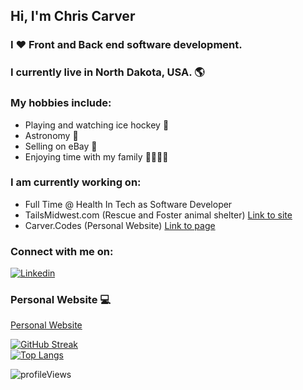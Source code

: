 ## Hi, I'm Chris Carver
### I ❤️ Front and Back end software development. 
### I currently live in North Dakota, USA. 🌎
### My hobbies include: 
- Playing and watching ice hockey 🏒
- Astronomy 🔭
- Selling on eBay 💸
- Enjoying time with my family 👨‍👩‍👧‍👦
### I am currently working on: 
- Full Time @ Health In Tech as Software Developer
- TailsMidwest.com (Rescue and Foster animal shelter) [Link to site](https://www.https://tailsmidwest.netlify.app/)
- Carver.Codes (Personal Website) [Link to page](https://www.carver.codes)

### Connect with me on:
[![Linkedin](https://img.shields.io/badge/linkedin-%230077B5.svg?&style=for-the-badge&logo=linkedin&logoColor=white)](http://www.linkedin.com/in/ccarver80)

### Personal Website 💻
[Personal Website](https://www.carver.codes)

[![GitHub Streak](http://github-readme-streak-stats.herokuapp.com?user=ccarver80&theme=tokyonight&date_format=M%20j%5B%2C%20Y%5D)](https://git.io/streak-stats) <br>
[![Top Langs](https://github-readme-stats.vercel.app/api/top-langs/?username=ccarver80&layout=compact)](https://github.com/ccarver80/github-readme-stats)

![profileViews](https://komarev.com/ghpvc/?username=ccarver80)
